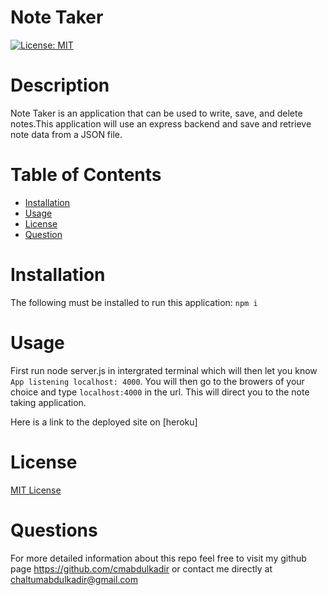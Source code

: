 # Note Taker

[![License: MIT](https://img.shields.io/badge/License-MIT-yellow.svg)](https://opensource.org/licenses/MIT)

# Description 

Note Taker is an application that can be used to write, save, and delete notes.This application will use an express backend and save and retrieve note data from a JSON file.

# Table of Contents
* [Installation](#installation)
* [Usage](#usage)
* [License](#license)
* [Question](#question)

# Installation
The following must be installed to run this application: `npm i`

# Usage

First run node server.js in intergrated terminal which will then let you know `App listening localhost: 4000`. You will then go to the browers of your choice and type `localhost:4000` in the url. This will direct you to the note taking application.

Here is a link to the deployed site on [heroku]

# License

[MIT License](https://choosealicense.com/licenses/mit/)

# Questions

For more detailed information about this repo feel free to visit my github page https://github.com/cmabdulkadir or contact me directly at chaltumabdulkadir@gmail.com 



